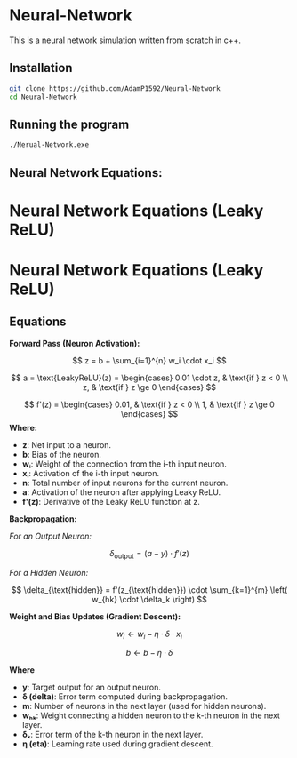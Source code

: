 # Neural-Network
This is a neural network simulation written from scratch in c++.

## Installation

```bash
git clone https://github.com/AdamP1592/Neural-Network
cd Neural-Network

```

## Running the program

```bash 
./Nerual-Network.exe
```

## Neural Network Equations:
# Neural Network Equations (Leaky ReLU)
# Neural Network Equations (Leaky ReLU)

## Equations

**Forward Pass (Neuron Activation):**

$$
z = b + \sum_{i=1}^{n} w_i \cdot x_i
$$

$$
a = \text{LeakyReLU}(z) =
\begin{cases}
0.01 \cdot z, & \text{if } z < 0 \\
z, & \text{if } z \ge 0
\end{cases}
$$

$$
f'(z) =
\begin{cases}
0.01, & \text{if } z < 0 \\
1, & \text{if } z \ge 0
\end{cases}
$$
**Where:**

- **z**: Net input to a neuron.
- **b**: Bias of the neuron.
- **wᵢ**: Weight of the connection from the i-th input neuron.
- **xᵢ**: Activation of the i-th input neuron.
- **n**: Total number of input neurons for the current neuron.
- **a**: Activation of the neuron after applying Leaky ReLU.
- **f'(z)**: Derivative of the Leaky ReLU function at z.

**Backpropagation:**

_For an Output Neuron:_

$$
\delta_{\text{output}} = (a - y) \cdot f'(z)
$$

_For a Hidden Neuron:_

$$
\delta_{\text{hidden}} = f'(z_{\text{hidden}}) \cdot \sum_{k=1}^{m} \left( w_{hk} \cdot \delta_k \right)
$$

**Weight and Bias Updates (Gradient Descent):**

$$
w_i \leftarrow w_i - \eta \cdot \delta \cdot x_i
$$

$$
b \leftarrow b - \eta \cdot \delta
$$

**Where**

- **y**: Target output for an output neuron.
- **δ (delta)**: Error term computed during backpropagation.
- **m**: Number of neurons in the next layer (used for hidden neurons).
- **wₕₖ**: Weight connecting a hidden neuron to the k-th neuron in the next layer.
- **δₖ**: Error term of the k-th neuron in the next layer.
- **η (eta)**: Learning rate used during gradient descent.
